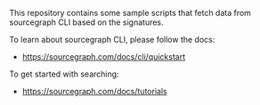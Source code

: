 This repository contains some sample scripts that fetch data from sourcegraph CLI based on the signatures.

To learn about sourcegraph CLI, please follow the docs:
  - https://sourcegraph.com/docs/cli/quickstart

    
To get started with searching:
  - https://sourcegraph.com/docs/tutorials
